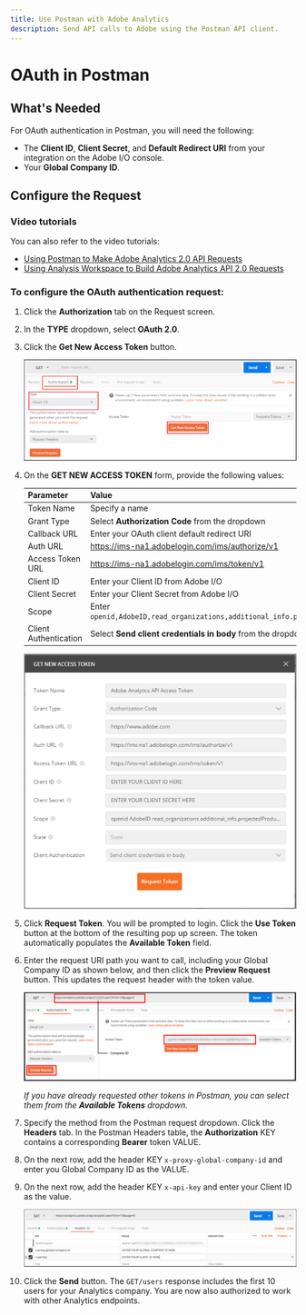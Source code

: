 ```yaml
---
title: Use Postman with Adobe Analytics
description: Send API calls to Adobe using the Postman API client.
---
```


# OAuth in Postman

## What's Needed

For OAuth authentication in Postman, you will need the following:

* The **Client ID**, **Client Secret**, and **Default Redirect URI** from your integration on the Adobe I/O console.
* Your **Global Company ID**.

## Configure the Request

### Video tutorials

You can also refer to the video tutorials:

* [Using Postman to Make Adobe Analytics 2.0 API Requests](https://www.youtube.com/watch?v=lrg1MuVi0Fo)
* [Using Analysis Workspace to Build Adobe Analytics API 2.0 Requests](https://www.youtube.com/watch?v=j1kI3peSXhY)

### To configure the OAuth authentication request:

1. Click the **Authorization** tab on the Request screen.
1. In the **TYPE** dropdown, select **OAuth 2.0**.
1. Click the **Get New Access Token** button.

    ![configure Postman request 1](../../images/configure-Postman-request1.png)

1. On the **GET NEW ACCESS TOKEN** form, provide the following values:

    | Parameter             | Value       |
    |-----------------------|-------------|
    | Token Name            | Specify a name  |
    | Grant Type            | Select **Authorization Code** from the dropdown |
    | Callback URL          | Enter your OAuth client default redirect URI |
    | Auth URL              | <https://ims-na1.adobelogin.com/ims/authorize/v1> |
    | Access Token URL      | <https://ims-na1.adobelogin.com/ims/token/v1> |
    | Client ID             | Enter your Client ID from Adobe I/O |
    | Client Secret         | Enter your Client Secret from Adobe I/O |
    | Scope                 | Enter `openid,AdobeID,read_organizations,additional_info.projectedProductContext,additional_info.job_function` |
    | Client Authentication | Select **Send client credentials in body** from the dropdown |

    ![Postman Oauth Step 3](../../images/postman-oauth2-step3.png)

1. Click **Request Token**. You will be prompted to login. Click the **Use Token** button at the bottom of the resulting pop up screen. The token automatically populates the **Available Token** field.

1. Enter the request URI path you want to call, including your Global Company ID as shown below, and then click the **Preview Request** button. This updates the request header with the token value.

    ![Postman Oauth Step 4](../../images/postman-oauth2-step4.png)

    *If you have already requested other tokens in Postman, you can select them from the **Available Tokens** dropdown.*

1. Specify the method from the Postman request dropdown. Click the **Headers** tab. In the Postman Headers table, the **Authorization** KEY contains a corresponding **Bearer** token VALUE.

1. On the next row, add the header KEY `x-proxy-global-company-id` and enter you Global Company ID as the VALUE.

1. On the next row, add the header KEY `x-api-key` and enter your Client ID as the value.

    ![Postman Oauth Step 5](../../images/postman-oauth2-step5.png)

1. Click the **Send** button. The `GET/users` response includes the first 10 users for your Analytics company. You are now also authorized to work with other Analytics endpoints.

